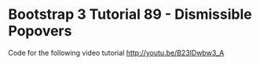 Bootstrap 3 Tutorial 89 - Dismissible Popovers
==============================================

Code for the following video tutorial http://youtu.be/B23IDwbw3_A
